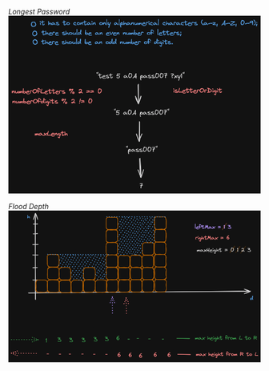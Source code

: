 *Longest Password*
![Alt text](diagram/LongestPassword-1.png)

*Flood Depth*
![Alt text](diagram/FloodDepth.png)